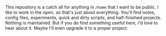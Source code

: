 This repository is a catch all for anything in `/home` that I want to 
be public. I like to work in the open, so that's just about everything.
You'll find notes, config files, experiments, quick and 
dirty scripts, and half-finished projects. Nothing is maintained.
But if you do find something useful here, I'd love to hear about it.
Maybe I'll even upgrade it to a proper project.
